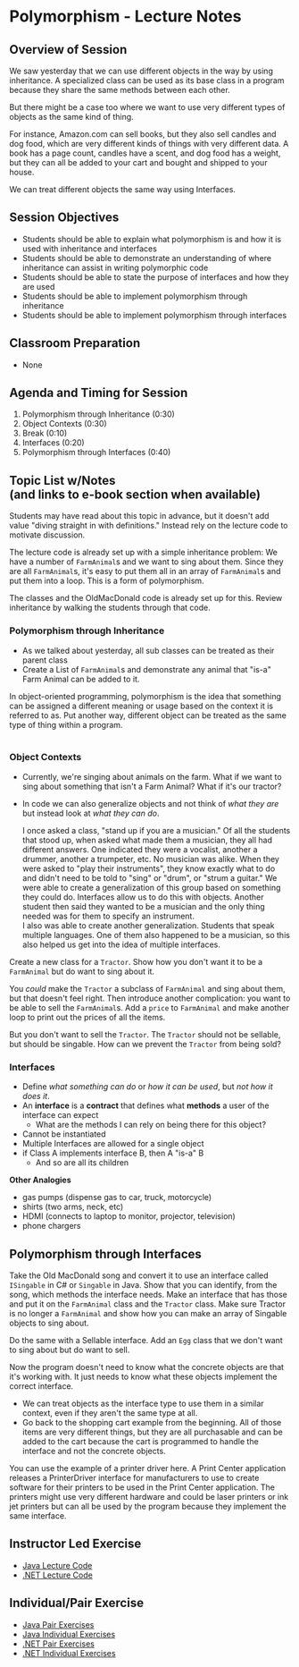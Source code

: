 <link rel="stylesheet" type="text/css" media="all" href="./styles/style.css" />

# Polymorphism - Lecture Notes

## **Overview of Session**

We saw yesterday that we can use different objects in the way by using inheritance. A specialized class can be used as its base class in a program because they share the same methods between each other.

But there might be a case too where we want to use very different types of objects as the same kind of thing.

For instance, Amazon.com can sell books, but they also sell candles and dog food, which are very different kinds of things with very different data. A book has a page count, candles have a scent, and dog food has a weight, but they can all be added to your cart and bought and shipped to your house.

We can treat different objects the same way using Interfaces.

## **Session Objectives**
* Students should be able to explain what polymorphism is and how it is used with inheritance and interfaces
* Students should be able to demonstrate an understanding of where inheritance can assist in writing polymorphic code
* Students should be able to state the purpose of interfaces and how they are used
* Students should be able to implement polymorphism through inheritance
* Students should be able to implement polymorphism through interfaces

## **Classroom Preparation**
* None

## **Agenda and Timing for Session**

1. Polymorphism through Inheritance (0:30)
2. Object Contexts (0:30)
3. Break (0:10)
3. Interfaces (0:20)
4. Polymorphism through Interfaces (0:40)


## **Topic List w/Notes** <div class=topicNote>(and <span class='link'>links</span> to e-book section when available)</div>

<div class="caution note">Students may have read about this topic in advance, but it doesn't add value "diving straight in with definitions." Instead rely on the lecture code to motivate discussion.</div>

<div class="note instructorDirective">

The lecture code is already set up with a simple inheritance problem: We have a number of `FarmAnimal`s and we want to sing about them. Since they are all `FarmAnimal`s, it's easy to put them all in an array of `FarmAnimal`s and put them into a loop. This is a form of polymorphism.

The classes and the OldMacDonald code is already set up for this. Review inheritance by walking the students through that code.

</div>

### **Polymorphism through Inheritance**
- As we talked about yesterday, all sub classes can be treated as their parent class
- Create a List of `FarmAnimal`s and demonstrate any animal that "is-a" Farm Animal can be added to it.

<div class="definition note">In object-oriented programming, polymorphism is the idea that something can be assigned a different meaning or usage based on the context it is referred to as. Put another way, different object can be treated as the same type of thing within a program.</div>
<br/>

### **Object Contexts**
- Currently, we're singing about animals on the farm. What if we want to sing about something that isn't a Farm Animal? What if it's our tractor?
- In code we can also generalize objects and not think of *what they are* but instead look at *what they can do*.

	<div class="analogy note">I once asked a class, "stand up if you are a musician." Of all the students that stood up, when asked what made them a musician, they all had different answers. One indicated they were a vocalist, another a drummer, another a trumpeter, etc. No musician was alike. When they were asked to "play their instruments", they know exactly what to do and didn't need to be told to "sing" or "drum", or "strum a guitar." We were able to create a generalization of this group based on something they could do. <span>Interfaces</span> allow us to do this with objects. Another student then said they wanted to be a musician and the only thing needed was for them to specify an instrument.</div>

	<div class="analogy note">I also was able to create another generalization. Students that speak multiple languages. One of them also happened to be a musician, so this also helped us get into the idea of multiple interfaces.</div>

<div class="note instructorDirective">

Create a new class for a `Tractor`. Show how you don't want it to be a `FarmAnimal` but do want to sing about it.

You *could* make the `Tractor` a subclass of `FarmAnimal` and sing about them, but that doesn't feel right. Then introduce another complication: you want to be able to sell the `FarmAnimal`s. Add a `price` to `FarmAnimal` and make another loop to print out the prices of all the items.

But you don't want to sell the `Tractor`. The `Tractor` should not be sellable, but should be singable. How can we prevent the `Tractor` from being sold?

</div>

### **Interfaces**
- Define *what something can do* or *how it can be used*, but *not how it does it*.
- An **interface** is a **contract** that defines what **methods** a user of the interface can expect
    - What are the methods I can rely on being there for this object?
- Cannot be instantiated
- Multiple Interfaces are allowed for a single object
- if Class A implements interface B, then A "is-a" B
    - And so are all its children

<div class="analogy note"><strong>Other Analogies</strong>
<ul>
	<li>gas pumps (dispense gas to car, truck, motorcycle)</li>
	<li>shirts (two arms, neck, etc)</li>
	<li>HDMI (connects to laptop to monitor, projector, television)</li>
	<li>phone chargers</li>
</ul>
</div>

## **Polymorphism through Interfaces**

<div class="note instructorDirective">

Take the Old MacDonald song and convert it to use an interface called `ISingable` in C# or `Singable` in Java. Show that you can identify, from the song, which methods the interface needs. Make an interface that has those and put it on the `FarmAnimal` class and the `Tractor` class. Make sure Tractor is no longer a `FarmAnimal` and show how you can make an array of Singable objects to sing about.

Do the same with a Sellable interface. Add an `Egg` class that we don't want to sing about but do want to sell.

Now the program doesn't need to know what the concrete objects are that it's working with. It just needs to know what these objects implement the correct interface.

</div>

- We can treat objects as the interface type to use them in a similar context, even if they aren't the same type at all.
- Go back to the shopping cart example from the beginning. All of those items are very different things, but they are all purchasable and can be added to the cart because the cart is programmed to handle the interface and not the concrete objects.

<div class="note analogy">

You can use the example of a printer driver here. A Print Center application releases a PrinterDriver interface for manufacturers to use to create software for their printers to be used in the Print Center application. The printers might use very different hardware and could be laser printers or ink jet printers but can all be used by the program because they implement the same interface.

</div>

## Instructor Led Exercise
- [Java Lecture Code](https://bitbucket.org/te-curriculum/module-1-introduction-to-java/src/master/lecture/polymorphism-lecture/)
- [.NET Lecture Code](https://bitbucket.org/te-curriculum/module-1-introduction-to-c/src/master/lecture/polymorphism-lecture/)

## Individual/Pair Exercise

- [Java Pair Exercises](https://bitbucket.org/te-curriculum/module-1-introduction-to-java/src/master/exercises/polymorphism-exercises-pair/)
- [Java Individual Exercises](https://bitbucket.org/te-curriculum/module-1-introduction-to-java/src/master/exercises/polymorphism-exercises/)
- [.NET Pair Exercises](https://bitbucket.org/te-curriculum/module-1-introduction-to-c/src/master/exercises/polymorphism-exercises-pair/)
- [.NET Individual Exercises](https://bitbucket.org/te-curriculum/module-1-introduction-to-c/src/master/exercises/polymorphism-exercises/)
